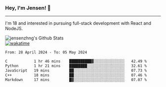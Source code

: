 ### Hey, I'm Jensen! 👋

---

I'm 18 and interested in pursuing full-stack development with React and NodeJS.

![jensenzhng's Github Stats](https://github-readme-stats.vercel.app/api?username=jensenzhng&theme=dark&show_icons=true&count_private=true)
<br />
[![wakatime](https://wakatime.com/badge/user/cbfc263d-3611-4e36-8278-8fad45fe3f62.svg)](https://wakatime.com/@cbfc263d-3611-4e36-8278-8fad45fe3f62)

<!--START_SECTION:waka-->

```txt
From: 28 April 2024 - To: 05 May 2024

C            1 hr 46 mins    ██████████▓░░░░░░░░░░░░░░   42.49 %
Python       1 hr 21 mins    ████████░░░░░░░░░░░░░░░░░   32.61 %
JavaScript   19 mins         ██░░░░░░░░░░░░░░░░░░░░░░░   07.73 %
C++          18 mins         ██░░░░░░░░░░░░░░░░░░░░░░░   07.46 %
Markdown     17 mins         █▓░░░░░░░░░░░░░░░░░░░░░░░   07.07 %
```

<!--END_SECTION:waka-->
